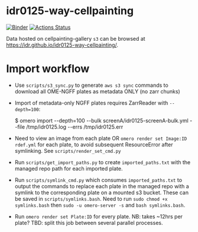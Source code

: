 # idr0125-way-cellpainting
[![Binder](https://mybinder.org/badge_logo.svg)](https://mybinder.org/v2/gh/IDR/idr0125-way-cellpainting/main?urlpath=notebooks%2Fnotebooks%2Fanalyse.ipynb)
[![Actions Status](https://github.com/IDR/idr0125-way-cellpainting/workflows/repo2docker/badge.svg)](https://github.com/IDR/idr0125-way-cellpainting/actions)

Data hosted on cellpainting-gallery `s3` can be browsed at https://idr.github.io/idr0125-way-cellpainting/.


# Import workflow

 - Use `scripts/s3_sync.py` to generate `aws s3 sync` commands to download all OME-NGFF plates as metadata ONLY (no zarr chunks)

 - Import of metadata-only NGFF plates requires ZarrReader with `--depth=100`:

    $ omero import --depth=100 --bulk screenA/idr0125-screenA-bulk.yml --file /tmp/idr0125.log  --errs /tmp/idr0125.err

 - Need to view an image from each plate OR `omero render set Image:ID rdef.yml` for each plate, to avoid subsequent ResourceError after symlinking. See `scripts/render_set_cmd.py`

 - Run `scripts/get_import_paths.py` to create `imported_paths.txt` with the managed repo path for each imported plate.

 - Run `scripts/symlink_cmd.py` which consumes `imported_paths.txt` to output the commands to replace each plate in the managed repo with a symlink to the corresponding plate on a mounted s3 bucket. These can be saved in `scripts/symlinks.bash`. Need to run `sudo chmod +x symlinks.bash` then `sudo -u omero-server -s` and `bash symlinks.bash`.

 - Run `omero render set Plate:ID` for every plate. NB: takes ~12hrs per plate? TBD: split this job between several parallel processes.
